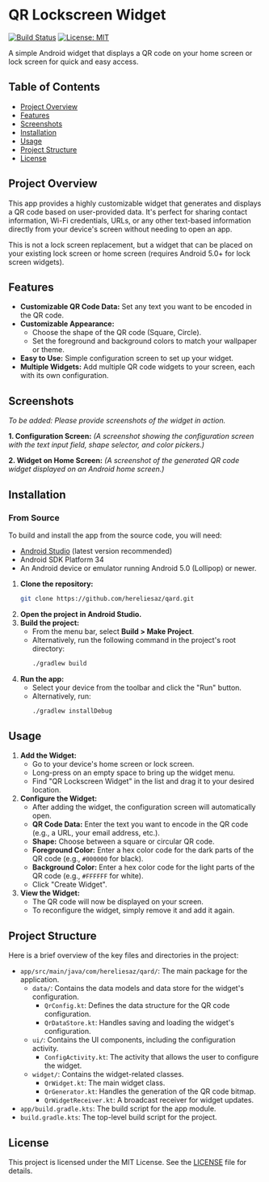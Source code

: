 # QR Lockscreen Widget

[![Build Status](https://img.shields.io/badge/build-passing-brightgreen)](https://github.com/hereliesaz/qard/actions)
[![License: MIT](https://img.shields.io/badge/License-MIT-yellow.svg)](https://opensource.org/licenses/MIT)

A simple Android widget that displays a QR code on your home screen or lock screen for quick and easy access.

## Table of Contents

- [Project Overview](#project-overview)
- [Features](#features)
- [Screenshots](#screenshots)
- [Installation](#installation)
- [Usage](#usage)
- [Project Structure](#project-structure)
- [License](#license)

## Project Overview

This app provides a highly customizable widget that generates and displays a QR code based on user-provided data. It's perfect for sharing contact information, Wi-Fi credentials, URLs, or any other text-based information directly from your device's screen without needing to open an app.

This is not a lock screen replacement, but a widget that can be placed on your existing lock screen or home screen (requires Android 5.0+ for lock screen widgets).

## Features

*   **Customizable QR Code Data:** Set any text you want to be encoded in the QR code.
*   **Customizable Appearance:**
    *   Choose the shape of the QR code (Square, Circle).
    *   Set the foreground and background colors to match your wallpaper or theme.
*   **Easy to Use:** Simple configuration screen to set up your widget.
*   **Multiple Widgets:** Add multiple QR code widgets to your screen, each with its own configuration.

## Screenshots

*To be added: Please provide screenshots of the widget in action.*

**1. Configuration Screen:**
*(A screenshot showing the configuration screen with the text input field, shape selector, and color pickers.)*

**2. Widget on Home Screen:**
*(A screenshot of the generated QR code widget displayed on an Android home screen.)*

## Installation

### From Source

To build and install the app from the source code, you will need:

*   [Android Studio](https://developer.android.com/studio) (latest version recommended)
*   Android SDK Platform 34
*   An Android device or emulator running Android 5.0 (Lollipop) or newer.

1.  **Clone the repository:**
    ```bash
    git clone https://github.com/hereliesaz/qard.git
    ```
2.  **Open the project in Android Studio.**
3.  **Build the project:**
    *   From the menu bar, select **Build > Make Project**.
    *   Alternatively, run the following command in the project's root directory:
        ```bash
        ./gradlew build
        ```
4.  **Run the app:**
    *   Select your device from the toolbar and click the "Run" button.
    *   Alternatively, run:
        ```bash
        ./gradlew installDebug
        ```

## Usage

1.  **Add the Widget:**
    *   Go to your device's home screen or lock screen.
    *   Long-press on an empty space to bring up the widget menu.
    *   Find "QR Lockscreen Widget" in the list and drag it to your desired location.
2.  **Configure the Widget:**
    *   After adding the widget, the configuration screen will automatically open.
    *   **QR Code Data:** Enter the text you want to encode in the QR code (e.g., a URL, your email address, etc.).
    *   **Shape:** Choose between a square or circular QR code.
    *   **Foreground Color:** Enter a hex color code for the dark parts of the QR code (e.g., `#000000` for black).
    *   **Background Color:** Enter a hex color code for the light parts of the QR code (e.g., `#FFFFFF` for white).
    *   Click "Create Widget".
3.  **View the Widget:**
    *   The QR code will now be displayed on your screen.
    *   To reconfigure the widget, simply remove it and add it again.

## Project Structure

Here is a brief overview of the key files and directories in the project:

* `app/src/main/java/com/hereliesaz/qard/`: The main package for the application.
    *   `data/`: Contains the data models and data store for the widget's configuration.
        *   `QrConfig.kt`: Defines the data structure for the QR code configuration.
        *   `QrDataStore.kt`: Handles saving and loading the widget's configuration.
    *   `ui/`: Contains the UI components, including the configuration activity.
        *   `ConfigActivity.kt`: The activity that allows the user to configure the widget.
    *   `widget/`: Contains the widget-related classes.
        *   `QrWidget.kt`: The main widget class.
        *   `QrGenerator.kt`: Handles the generation of the QR code bitmap.
        *   `QrWidgetReceiver.kt`: A broadcast receiver for widget updates.
*   `app/build.gradle.kts`: The build script for the app module.
*   `build.gradle.kts`: The top-level build script for the project.

## License

This project is licensed under the MIT License. See the [LICENSE](LICENSE) file for details.
